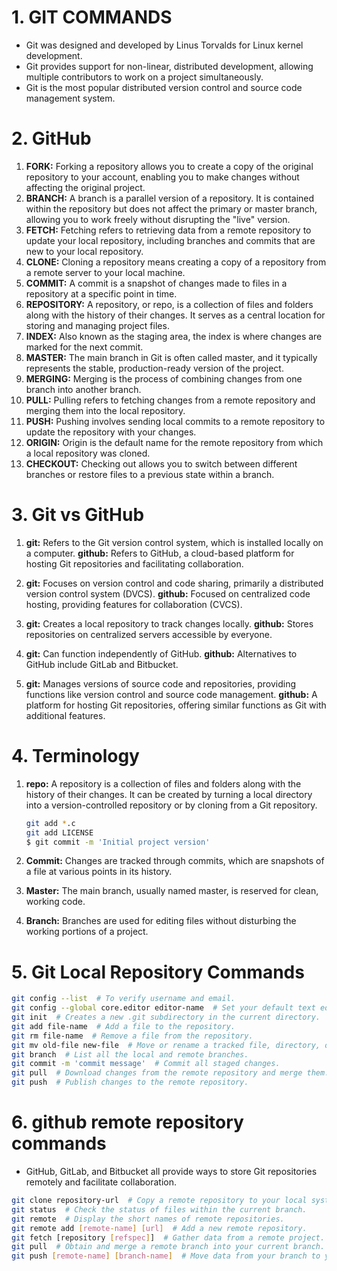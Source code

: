 # 1. GIT COMMANDS

* Git was designed and developed by Linus Torvalds for Linux kernel development.
* Git provides support for non-linear, distributed development, allowing multiple contributors to work on a project simultaneously.
* Git is the most popular distributed version control and source code management system.

# 2. GitHub

1. **FORK:** Forking a repository allows you to create a copy of the original repository to your account, enabling you to make changes without affecting the original project.
2. **BRANCH:** A branch is a parallel version of a repository. It is contained within the repository but does not affect the primary or master branch, allowing you to work freely without disrupting the "live" version.
3. **FETCH:** Fetching refers to retrieving data from a remote repository to update your local repository, including branches and commits that are new to your local repository.
4. **CLONE:** Cloning a repository means creating a copy of a repository from a remote server to your local machine.
5. **COMMIT:** A commit is a snapshot of changes made to files in a repository at a specific point in time.
6. **REPOSITORY:** A repository, or repo, is a collection of files and folders along with the history of their changes. It serves as a central location for storing and managing project files.
7. **INDEX:** Also known as the staging area, the index is where changes are marked for the next commit.
8. **MASTER:** The main branch in Git is often called master, and it typically represents the stable, production-ready version of the project.
9. **MERGING:** Merging is the process of combining changes from one branch into another branch.
10. **PULL:** Pulling refers to fetching changes from a remote repository and merging them into the local repository.
11. **PUSH:** Pushing involves sending local commits to a remote repository to update the repository with your changes.
12. **ORIGIN:** Origin is the default name for the remote repository from which a local repository was cloned.
13. **CHECKOUT:** Checking out allows you to switch between different branches or restore files to a previous state within a branch.

# 3. Git vs GitHub

1. **git:** Refers to the Git version control system, which is installed locally on a computer.
   **github:** Refers to GitHub, a cloud-based platform for hosting Git repositories and facilitating collaboration.

2. **git:** Focuses on version control and code sharing, primarily a distributed version control system (DVCS).
   **github:** Focused on centralized code hosting, providing features for collaboration (CVCS).

3. **git:** Creates a local repository to track changes locally.
   **github:** Stores repositories on centralized servers accessible by everyone.

4. **git:** Can function independently of GitHub.
   **github:** Alternatives to GitHub include GitLab and Bitbucket.

5. **git:** Manages versions of source code and repositories, providing functions like version control and source code management.
   **github:** A platform for hosting Git repositories, offering similar functions as Git with additional features.

# 4. Terminology

1. **repo:** A repository is a collection of files and folders along with the history of their changes. It can be created by turning a local directory into a version-controlled repository or by cloning from a Git repository.

   ```sh
   git add *.c
   git add LICENSE
   $ git commit -m 'Initial project version'

2. **Commit:** Changes are tracked through commits, which are snapshots of a file at various points in its history.

3. **Master:** The main branch, usually named master, is reserved for clean, working code.

4. **Branch:** Branches are used for editing files without disturbing the working portions of a project.

# 5. Git Local Repository Commands

```sh
git config --list  # To verify username and email.
git config --global core.editor editor-name  # Set your default text editor.
git init  # Creates a new .git subdirectory in the current directory.
git add file-name  # Add a file to the repository.
git rm file-name  # Remove a file from the repository.
git mv old-file new-file  # Move or rename a tracked file, directory, or symlink.
git branch  # List all the local and remote branches.
git commit -m 'commit message'  # Commit all staged changes.
git pull  # Download changes from the remote repository and merge them.
git push  # Publish changes to the remote repository.
```

# 6. github remote repository commands  

* GitHub, GitLab, and Bitbucket all provide ways to store Git repositories remotely and facilitate collaboration.

```sh
git clone repository-url  # Copy a remote repository to your local system.
git status  # Check the status of files within the current branch.
git remote  # Display the short names of remote repositories.
git remote add [remote-name] [url]  # Add a new remote repository.
git fetch [repository [refspec]]  # Gather data from a remote project.
git pull  # Obtain and merge a remote branch into your current branch.
git push [remote-name] [branch-name]  # Move data from your branch to your server.
```
